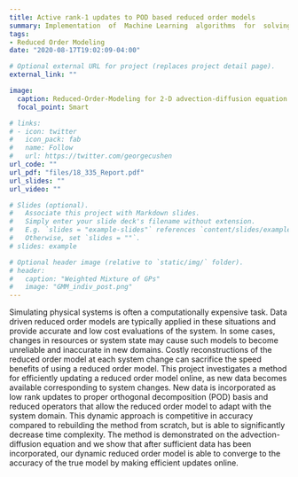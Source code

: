 ```yaml
---
title: Active rank-1 updates to POD based reduced order models
summary: Implementation  of  Machine Learning  algorithms  for  solving  nonlinear  partial  differential equations, in a hybrid framework.
tags:
- Reduced Order Modeling
date: "2020-08-17T19:02:09-04:00"

# Optional external URL for project (replaces project detail page).
external_link: ""

image:
  caption: Reduced-Order-Modeling for 2-D advection-diffusion equation.
  focal_point: Smart

# links:
# - icon: twitter
#   icon_pack: fab
#   name: Follow
#   url: https://twitter.com/georgecushen
url_code: ""
url_pdf: "files/18_335_Report.pdf"
url_slides: ""
url_video: ""

# Slides (optional).
#   Associate this project with Markdown slides.
#   Simply enter your slide deck's filename without extension.
#   E.g. `slides = "example-slides"` references `content/slides/example-slides.md`.
#   Otherwise, set `slides = ""`.
# slides: example

# Optional header image (relative to `static/img/` folder).
# header:
#   caption: "Weighted Mixture of GPs"
#   image: "GMM_indiv_post.png"
---
```


Simulating physical systems is often a computationally expensive task. Data driven reduced order models are typically applied in these situations and provide accurate and low cost evaluations of the system. In some cases, changes in resources or system state may cause such models to become unreliable and inaccurate in new domains. Costly reconstructions of the reduced order model at each system change can sacrifice the speed benefits of using a reduced order model. This project investigates a method for efficiently updating a reduced order model online, as new data becomes available corresponding to system changes. New data is incorporated as low rank updates to proper orthogonal decomposition (POD) basis and reduced operators that allow the reduced order model to adapt with the system domain. This dynamic approach is competitive in accuracy compared to rebuilding the method from scratch, but is able to significantly decrease time complexity. The method is demonstrated on the advection-diffusion equation and we show that after sufficient data has been incorporated, our dynamic reduced order model is able to converge to the accuracy of the true model by making efficient updates online.
